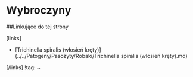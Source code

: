 # Wybroczyny





##Linkujące do tej strony

[links]

- [Trichinella spiralis (włosień kręty)](../../Patogeny/Pasożyty/Robaki/Trichinella spiralis (włosień kręty).md)


[/links]
!tag:
~


